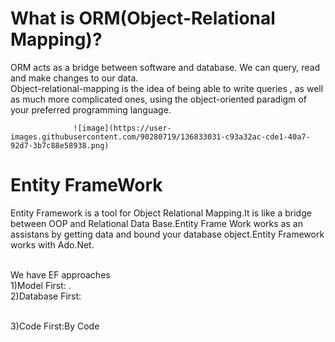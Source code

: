 
# What is ORM(Object-Relational Mapping)?
ORM acts as a bridge between software and database. We can query, read and make changes to our data.
<br> Object-relational-mapping is the idea of being able to write queries , as well as much more complicated ones, using the object-oriented paradigm of your preferred programming language.

                  ![image](https://user-images.githubusercontent.com/90280719/136833031-c93a32ac-cde1-40a7-92d7-3b7c88e58938.png)



# Entity FrameWork
Entity Framework is a tool for Object Relational Mapping.It is like a bridge between OOP and Relational Data Base.Entity Frame Work works as an assistans by getting data and bound your database object.Entity Framework works with Ado.Net.

<br> We have EF approaches
<br>  1)Model First:
.
<br> 2)Database First:

<br> 3)Code First:By Code
